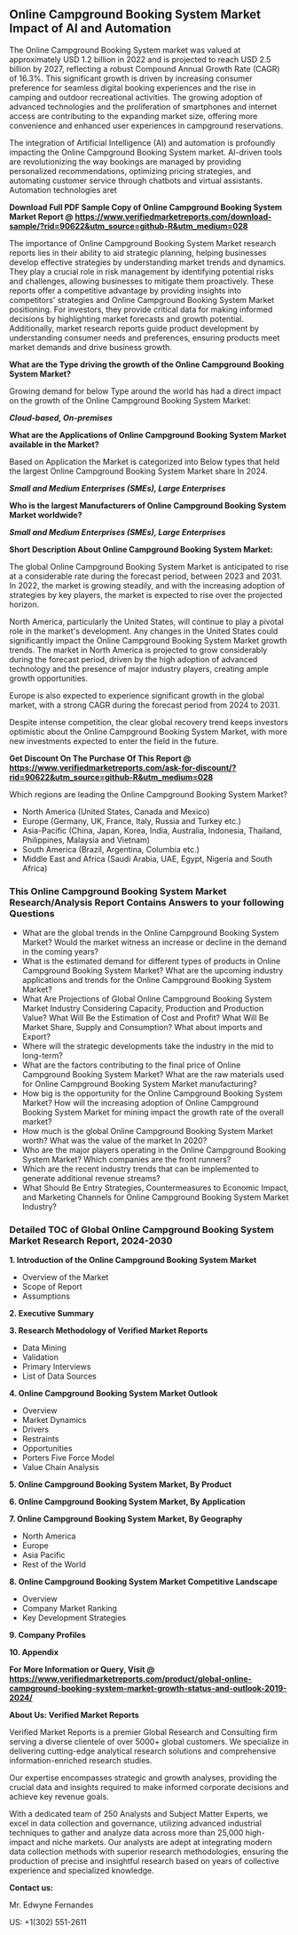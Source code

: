 <h2>Online Campground Booking System Market Impact of AI and Automation</h2><p>The Online Campground Booking System market was valued at approximately USD 1.2 billion in 2022 and is projected to reach USD 2.5 billion by 2027, reflecting a robust Compound Annual Growth Rate (CAGR) of 16.3%. This significant growth is driven by increasing consumer preference for seamless digital booking experiences and the rise in camping and outdoor recreational activities. The growing adoption of advanced technologies and the proliferation of smartphones and internet access are contributing to the expanding market size, offering more convenience and enhanced user experiences in campground reservations.</p><p>The integration of Artificial Intelligence (AI) and automation is profoundly impacting the Online Campground Booking System market. AI-driven tools are revolutionizing the way bookings are managed by providing personalized recommendations, optimizing pricing strategies, and automating customer service through chatbots and virtual assistants. Automation technologies aret</p><p id="" class=""><strong>Download Full PDF Sample Copy of Online Campground Booking System Market Report @ <a href="https://www.verifiedmarketreports.com/download-sample/?rid=90622&utm_source=github-R&utm_medium=028" target="_blank">https://www.verifiedmarketreports.com/download-sample/?rid=90622&utm_source=github-R&utm_medium=028</a></strong></p><p>The importance of&nbsp;Online Campground Booking System Market research reports lies in their ability to aid strategic planning, helping businesses develop effective strategies by understanding market trends and dynamics. They play a crucial role in risk management by identifying potential risks and challenges, allowing businesses to mitigate them proactively. These reports offer a competitive advantage by providing insights into competitors' strategies and Online Campground Booking System Market positioning. For investors, they provide critical data for making informed decisions by highlighting market forecasts and growth potential. Additionally, market research reports guide product development by understanding consumer needs and preferences, ensuring products meet market demands and drive business growth.</p><p><strong>What are the&nbsp;Type driving the growth of the Online Campground Booking System Market?</strong></p><p id="" class="">Growing demand for below Type around the world has had a direct impact on the growth of the Online Campground Booking System Market:</p><em><strong>Cloud-based, On-premises</strong></em></p><strong>What are the&nbsp;Applications&nbsp;of Online Campground Booking System Market available in the Market?</strong></p><p id="" class="">Based on Application the Market is categorized into Below types that held the largest Online Campground Booking System Market share In 2024.</p><em><strong>Small and Medium Enterprises (SMEs), Large Enterprises</strong></em></p><strong>Who is the largest Manufacturers of Online Campground Booking System Market worldwide?</strong></p><p><em><strong>Small and Medium Enterprises (SMEs), Large Enterprises</strong></em></p><p id="" class=""><strong>Short Description About Online Campground Booking System Market:</strong></p><p>The global Online Campground Booking System Market is anticipated to rise at a considerable rate during the forecast period, between 2023 and 2031. In 2022, the market is growing steadily, and with the increasing adoption of strategies by key players, the market is expected to rise over the projected horizon.</p><p>North America, particularly the United States, will continue to play a pivotal role in the market's development. Any changes in the United States could significantly impact the Online Campground Booking System Market growth trends. The market in North America is projected to grow considerably during the forecast period, driven by the high adoption of advanced technology and the presence of major industry players, creating ample growth opportunities.</p><p>Europe is also expected to experience significant growth in the global market, with a strong CAGR during the forecast period from 2024 to 2031.</p><p>Despite intense competition, the clear global recovery trend keeps investors optimistic about the Online Campground Booking System Market, with more new investments expected to enter the field in the future.</p><p id="" class=""><strong>Get Discount On The Purchase Of This Report @ <a href="https://www.verifiedmarketreports.com/ask-for-discount/?rid=90622&utm_source=github-R&utm_medium=028" target="_blank">https://www.verifiedmarketreports.com/ask-for-discount/?rid=90622&utm_source=github-R&utm_medium=028</a></strong></p>Which regions are leading the Online Campground Booking System Market?</p><ul><li>North America (United States, Canada and Mexico)</li><li>Europe (Germany, UK, France, Italy, Russia and Turkey etc.)</li><li>Asia-Pacific (China, Japan, Korea, India, Australia, Indonesia, Thailand, Philippines, Malaysia and Vietnam)</li><li>South America (Brazil, Argentina, Columbia etc.)</li><li>Middle East and Africa (Saudi Arabia, UAE, Egypt, Nigeria and South Africa)</li></ul><h3 id="" class="">This Online Campground Booking System Market Research/Analysis Report Contains Answers to your following Questions</h3><ul><li>What are the global trends in the Online Campground Booking System Market? Would the market witness an increase or decline in the demand in the coming years?</li><li>What is the estimated demand for different types of products in Online Campground Booking System Market? What are the upcoming industry applications and trends for the Online Campground Booking System Market?</li><li>What Are Projections of Global Online Campground Booking System Market Industry Considering Capacity, Production and Production Value? What Will Be the Estimation of Cost and Profit? What Will Be Market Share, Supply and Consumption? What about imports and Export?</li><li>Where will the strategic developments take the industry in the mid to long-term?</li><li>What are the factors contributing to the final price of Online Campground Booking System Market? What are the raw materials used for Online Campground Booking System Market manufacturing?</li><li>How big is the opportunity for the Online Campground Booking System Market? How will the increasing adoption of Online Campground Booking System Market for mining impact the growth rate of the overall market?</li><li>How much is the global Online Campground Booking System Market worth? What was the value of the market In 2020?</li><li>Who are the major players operating in the Online Campground Booking System Market? Which companies are the front runners?</li><li>Which are the recent industry trends that can be implemented to generate additional revenue streams?</li><li>What Should Be Entry Strategies, Countermeasures to Economic Impact, and Marketing Channels for Online Campground Booking System Market Industry?</li></ul><h3 id="" class="">Detailed TOC of Global Online Campground Booking System Market Research Report, 2024-2030</h3><p id="" class=""><strong>1. Introduction of the Online Campground Booking System Market</strong></p><ul><li>Overview of the Market</li><li>Scope of Report</li><li>Assumptions</li></ul><p id="" class=""><strong>2. Executive Summary</strong></p><p id="" class=""><strong>3. Research Methodology of Verified Market Reports</strong></p><ul><li>Data Mining</li><li>Validation</li><li>Primary Interviews</li><li>List of Data Sources</li></ul><p id="" class=""><strong>4. Online Campground Booking System Market Outlook</strong></p><ul><li>Overview</li><li>Market Dynamics</li><li>Drivers</li><li>Restraints</li><li>Opportunities</li><li>Porters Five Force Model</li><li>Value Chain Analysis</li></ul><p id="" class=""><strong>5. Online Campground Booking System Market, By Product</strong></p><p id="" class=""><strong>6. Online Campground Booking System Market, By Application</strong></p><p id="" class=""><strong>7. Online Campground Booking System Market, By Geography</strong></p><ul><li>North America</li><li>Europe</li><li>Asia Pacific</li><li>Rest of the World</li></ul><p id="" class=""><strong>8. Online Campground Booking System Market Competitive Landscape</strong></p><ul><li>Overview</li><li>Company Market Ranking</li><li>Key Development Strategies</li></ul><p id="" class=""><strong>9. Company Profiles</strong></p><p id="" class=""><strong>10. Appendix</strong></p><p id="" class=""><strong>For More Information or Query, Visit @ <a href="https://www.verifiedmarketreports.com/product/global-online-campground-booking-system-market-growth-status-and-outlook-2019-2024/" target="_blank">https://www.verifiedmarketreports.com/product/global-online-campground-booking-system-market-growth-status-and-outlook-2019-2024/</a></strong></p><p id="" class=""><strong>About Us: Verified Market Reports</strong></p><p id="" class="">Verified Market Reports is a premier Global Research and Consulting firm serving a diverse clientele of over 5000+ global customers. We specialize in delivering cutting-edge analytical research solutions and comprehensive information-enriched research studies.</p><p id="" class="">Our expertise encompasses strategic and growth analyses, providing the crucial data and insights required to make informed corporate decisions and achieve key revenue goals.</p><p id="" class="">With a dedicated team of 250 Analysts and Subject Matter Experts, we excel in data collection and governance, utilizing advanced industrial techniques to gather and analyze data across more than 25,000 high-impact and niche markets. Our analysts are adept at integrating modern data collection methods with superior research methodologies, ensuring the production of precise and insightful research based on years of collective experience and specialized knowledge.</p><p id="" class=""><strong>Contact us:</strong></p><p id="" class="">Mr. Edwyne Fernandes</p><p id="" class="">US: +1(302) 551-2611</p>